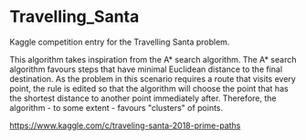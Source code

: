# Travelling_Santa
Kaggle competition entry for the Travelling Santa problem.

This algorithm takes inspiration from the A* search algorithm. The A* search algorithm favours steps that have minimal Euclidean distance to the final destination. As the problem in this scenario requires a route that visits every point, the rule is edited so that the algorithm will choose the point that has the shortest distance to another point immediately after. Therefore, the algorithm - to some extent - favours "clusters" of points.

https://www.kaggle.com/c/traveling-santa-2018-prime-paths
